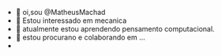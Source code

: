 - 👋 oi,sou @MatheusMachad
- 👀 Estou interessado em mecanica
- 🌱 atualmente estou aprendendo pensamento computacional.
- 💞️ estou procurano e colaborando em ...
- 

<!---
MatheusMachad/MatheusMachad is a ✨ special ✨ repository because its `README.md` (this file) appears on your GitHub profile.
You can click the Preview link to take a look at your changes.
--->

